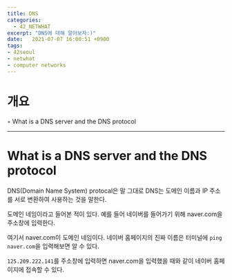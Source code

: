 ```yaml
---
title: DNS
categories: 
  - 42_NETWHAT
excerpt: "DNS에 대해 알아보자:)"
date:   2021-07-07 16:00:51 +0900
tags:
- 42seoul
- netwhat
- computer networks
---
```


# 개요

◦ What is a DNS server and the DNS protocol 

---

# What is a DNS server and the DNS protocol

DNS(Domain Name System) protocal은 말 그대로 DNS는 도메인 이름과 IP 주소를 서로 변환하여 사용하는 것을 말한다.

도메인 네임이라고 들어본 적이 있다. 예를 들어 네이버를 들어가기 위해 naver.com을 주소창에 입력한다.

여기서 naver.com이 도메인 네임이다. 네이버 홈페이지의 진짜 이름은 터미널에 `ping naver.com`을 입력해보면 알 수 있다.

`125.209.222.141`를 주소창에 입력하면 naver.com을 입력했을 때와 같이 네이버 홈페이지에 접속할 수 있다.

<br />
<br />
